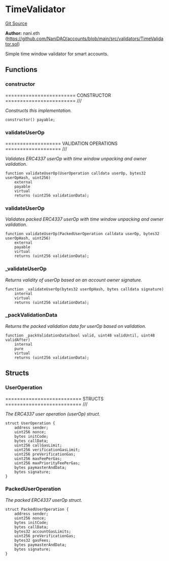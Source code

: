 # TimeValidator
[Git Source](https://github.com/NaniDAO/accounts/blob/5fb58fdce3270268f936c106a598fde6c6147d24/src/validators/TimeValidator.sol)

**Author:**
nani.eth (https://github.com/NaniDAO/accounts/blob/main/src/validators/TimeValidator.sol)

Simple time window validator for smart accounts.


## Functions
### constructor

======================== CONSTRUCTOR ======================== ///

*Constructs
this implementation.*


```solidity
constructor() payable;
```

### validateUserOp

=================== VALIDATION OPERATIONS =================== ///

*Validates ERC4337 userOp with time window unpacking and owner validation.*


```solidity
function validateUserOp(UserOperation calldata userOp, bytes32 userOpHash, uint256)
    external
    payable
    virtual
    returns (uint256 validationData);
```

### validateUserOp

*Validates packed ERC4337 userOp with time window unpacking and owner validation.*


```solidity
function validateUserOp(PackedUserOperation calldata userOp, bytes32 userOpHash, uint256)
    external
    payable
    virtual
    returns (uint256 validationData);
```

### _validateUserOp

*Returns validity of userOp based on an account owner signature.*


```solidity
function _validateUserOp(bytes32 userOpHash, bytes calldata signature)
    internal
    virtual
    returns (uint256 validationData);
```

### _packValidationData

*Returns the packed validation data for userOp based on validation.*


```solidity
function _packValidationData(bool valid, uint48 validUntil, uint48 validAfter)
    internal
    pure
    virtual
    returns (uint256 validationData);
```

## Structs
### UserOperation
========================== STRUCTS ========================== ///

*The ERC4337 user operation (userOp) struct.*


```solidity
struct UserOperation {
    address sender;
    uint256 nonce;
    bytes initCode;
    bytes callData;
    uint256 callGasLimit;
    uint256 verificationGasLimit;
    uint256 preVerificationGas;
    uint256 maxFeePerGas;
    uint256 maxPriorityFeePerGas;
    bytes paymasterAndData;
    bytes signature;
}
```

### PackedUserOperation
*The packed ERC4337 userOp struct.*


```solidity
struct PackedUserOperation {
    address sender;
    uint256 nonce;
    bytes initCode;
    bytes callData;
    bytes32 accountGasLimits;
    uint256 preVerificationGas;
    bytes32 gasFees;
    bytes paymasterAndData;
    bytes signature;
}
```

